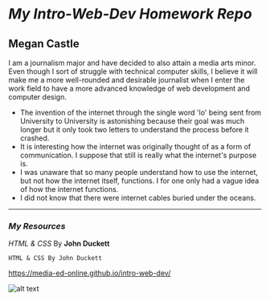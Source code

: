 # *My Intro-Web-Dev Homework Repo*
## Megan Castle

I am a journalism major and have decided to also attain a media arts minor. Even though I sort of struggle with technical computer skills, I believe it will make me a more well-rounded and desirable journalist when I enter the work field to have a more advanced knowledge of web development and computer design.

 * The invention of the internet through the single word 'lo' being sent from University to University is astonishing because their goal was much longer but it only took two letters to understand the process before it crashed.
 * It is interesting how the internet was originally thought of as a form of communication. I suppose that still is really what the internet's purpose is.
 * I was unaware that so many people understand how to use the internet, but not how the internet itself, functions. I for one only had a vague idea of how the internet functions.
 * I did not know that there were internet cables buried under the oceans.
---
### *My Resources*
*HTML & CSS*
By **John Duckett**

```
HTML & CSS By John Duckett
```

https://media-ed-online.github.io/intro-web-dev/

![alt text](http://bit.ly/2DIVG46)
